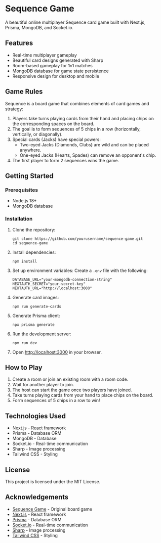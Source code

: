 # Sequence Game

A beautiful online multiplayer Sequence card game built with Next.js, Prisma, MongoDB, and Socket.io.

## Features

- Real-time multiplayer gameplay
- Beautiful card designs generated with Sharp
- Room-based gameplay for 1v1 matches
- MongoDB database for game state persistence
- Responsive design for desktop and mobile

## Game Rules

Sequence is a board game that combines elements of card games and strategy:

1. Players take turns playing cards from their hand and placing chips on the corresponding spaces on the board.
2. The goal is to form sequences of 5 chips in a row (horizontally, vertically, or diagonally).
3. Special cards (Jacks) have special powers:
   - Two-eyed Jacks (Diamonds, Clubs) are wild and can be placed anywhere.
   - One-eyed Jacks (Hearts, Spades) can remove an opponent's chip.
4. The first player to form 2 sequences wins the game.

## Getting Started

### Prerequisites

- Node.js 18+ 
- MongoDB database

### Installation

1. Clone the repository:
   ```
   git clone https://github.com/yourusername/sequence-game.git
   cd sequence-game
   ```

2. Install dependencies:
   ```
   npm install
   ```

3. Set up environment variables:
   Create a `.env` file with the following:
   ```
   DATABASE_URL="your-mongodb-connection-string"
   NEXTAUTH_SECRET="your-secret-key"
   NEXTAUTH_URL="http://localhost:3000"
   ```

4. Generate card images:
   ```
   npm run generate-cards
   ```

5. Generate Prisma client:
   ```
   npx prisma generate
   ```

6. Run the development server:
   ```
   npm run dev
   ```

7. Open [http://localhost:3000](http://localhost:3000) in your browser.

## How to Play

1. Create a room or join an existing room with a room code.
2. Wait for another player to join.
3. The host can start the game once two players have joined.
4. Take turns playing cards from your hand to place chips on the board.
5. Form sequences of 5 chips in a row to win!

## Technologies Used

- Next.js - React framework
- Prisma - Database ORM
- MongoDB - Database
- Socket.io - Real-time communication
- Sharp - Image processing
- Tailwind CSS - Styling

## License

This project is licensed under the MIT License.

## Acknowledgements

- [Sequence Game](https://en.wikipedia.org/wiki/Sequence_(game)) - Original board game
- [Next.js](https://nextjs.org/) - React framework
- [Prisma](https://www.prisma.io/) - Database ORM
- [Socket.io](https://socket.io/) - Real-time communication
- [Sharp](https://sharp.pixelplumbing.com/) - Image processing
- [Tailwind CSS](https://tailwindcss.com/) - Styling

